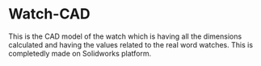 # Watch-CAD
This is the CAD model of the watch which is having all the dimensions calculated and having the values related to the real word watches. This is completedly made on Solidworks platform.
